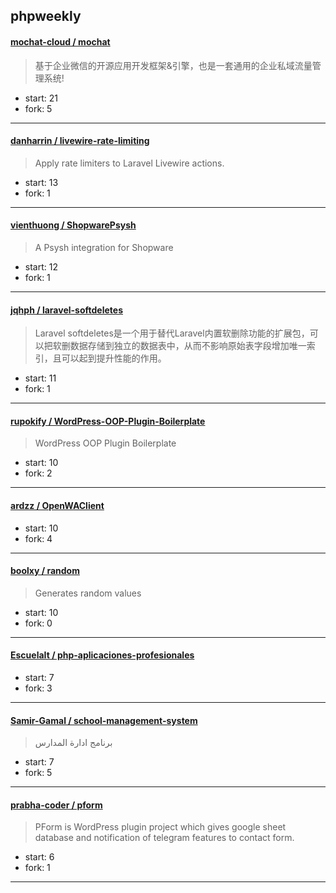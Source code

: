 ## phpweekly

#### [mochat-cloud / mochat](https://github.com/mochat-cloud/mochat)

> 基于企业微信的开源应用开发框架&引擎，也是一套通用的企业私域流量管理系统!

+ start: 21
+ fork: 5

----


#### [danharrin / livewire-rate-limiting](https://github.com/danharrin/livewire-rate-limiting)

> Apply rate limiters to Laravel Livewire actions.

+ start: 13
+ fork: 1

----


#### [vienthuong / ShopwarePsysh](https://github.com/vienthuong/ShopwarePsysh)

> A Psysh integration for Shopware

+ start: 12
+ fork: 1

----


#### [jqhph / laravel-softdeletes](https://github.com/jqhph/laravel-softdeletes)

> Laravel softdeletes是一个用于替代Laravel内置软删除功能的扩展包，可以把软删数据存储到独立的数据表中，从而不影响原始表字段增加唯一索引，且可以起到提升性能的作用。

+ start: 11
+ fork: 1

----


#### [rupokify / WordPress-OOP-Plugin-Boilerplate](https://github.com/rupokify/WordPress-OOP-Plugin-Boilerplate)

> WordPress OOP Plugin Boilerplate

+ start: 10
+ fork: 2

----


#### [ardzz / OpenWAClient](https://github.com/ardzz/OpenWAClient)

> 

+ start: 10
+ fork: 4

----


#### [boolxy / random](https://github.com/boolxy/random)

> Generates random values

+ start: 10
+ fork: 0

----


#### [EscuelaIt / php-aplicaciones-profesionales](https://github.com/EscuelaIt/php-aplicaciones-profesionales)

> 

+ start: 7
+ fork: 3

----


#### [Samir-Gamal / school-management-system](https://github.com/Samir-Gamal/school-management-system)

> برنامج ادارة المدارس

+ start: 7
+ fork: 5

----


#### [prabha-coder / pform](https://github.com/prabha-coder/pform)

> PForm is WordPress plugin project which gives google sheet database and notification of telegram features to contact form.

+ start: 6
+ fork: 1

----

